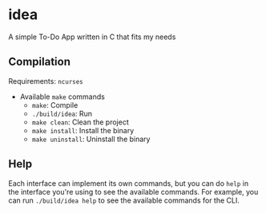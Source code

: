 # idea
A simple To-Do App written in C that fits my needs

## Compilation
Requirements: `ncurses`

- Available `make` commands
    - `make`: Compile
    - `./build/idea`: Run
    - `make clean`: Clean the project
    - `make install`: Install the binary
    - `make uninstall`: Uninstall the binary

## Help
Each interface can implement its own commands, but you can do `help` in the interface you're using to see the available commands. For example, you can run `./build/idea help` to see the available commands for the CLI.
